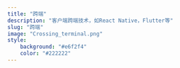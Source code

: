 ```yaml
---
title: "跨端"
description: "客户端跨端技术，如React Native，Flutter等"
slug: "跨端"
image: "Crossing_terminal.png"
style:
    background: "#e6f2f4"
    color: "#222222"
---
```


